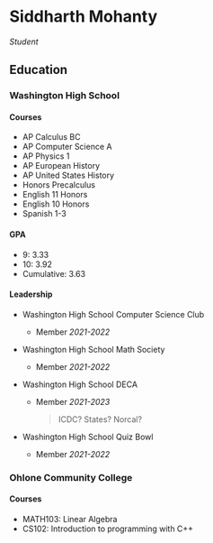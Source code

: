 # Siddharth Mohanty
*Student*

## Education

### Washington High School

#### Courses
- AP Calculus BC
- AP Computer Science A
- AP Physics 1
- AP European History
- AP United States History
- Honors Precalculus
- English 11 Honors
- English 10 Honors
- Spanish 1-3
<!--- AP Physics C-->
<!--- AP United States Government-->
<!--- AP Economics-->
<!--- AP LIT-->

#### GPA
- 9: 3.33
- 10: 3.92
- Cumulative: 3.63
<!--- 11:-->
<!--- 12:-->


#### Leadership

- Washington High School Computer Science Club
    <!--
       -- Secretary *2022-20224*
       -    - > Held meetings teaching the basics of coding to beginner members.
       -    - > Facilitated project development teaching Frontend and Backend development.
       -    - > Held meetings teaching the basics of data science to intermediate to advanced level members.
       -->
    - Member *2021-2022*

- Washington High School Math Society
    <!--- Treasurer *2022-20224*-->
    - Member *2021-2022*
- Washington High School DECA
    - Member *2021-2023*
        > ICDC? States? Norcal?
- Washington High School Quiz Bowl
    - Member *2021-2022*

### Ohlone Community College

#### Courses
- MATH103: Linear Algebra
- CS102: Introduction to programming with C++
